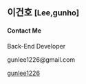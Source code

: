 <!DOCTYPE html>
<html lang="ko">
<head>
  <meta charset="UTF-8">
</head>
  <link rel="stylesheet" href="https://www.w3schools.com/w3css/4/w3.css">
  <link rel="stylesheet" href="https://fonts.googleapis.com/css?family=Raleway">
  <link rel="stylesheet" href="https://cdnjs.cloudflare.com/ajax/libs/font-awesome/5.9.0/css/all.min.css">
<body>
  <div class="w3-content w3-margin-top" style="max-width:1400px;">
    <!-- Grid -->
    <div class="w3-row-padding">
      <!-- Left -->
      <div class='w3-third'>
        <div class="w3-white w3-text-grey w3-card-4 w3-margin-bottom">
          <div class="w3-display-container">
            <div class="w3-display-bottomleft w3-container w3-text-black">
              <h2 class='w3-text-gray'>이건호 <small>[Lee,gunho]</small></h2>
            </div>
          </div>
          <!-- Contact Section -->
          <div class="w3-container">
            <h4 id="contact">Contact Me</h4>
            <p><i class='fa-fw w3-margin-right w3-large w3-text-teal fa fa-briefcase'></i>Back-End            Developer</p>
            <p><i class='fa-fw w3-margin-right w3-large w3-text-teal fa fa-envelope'></i>gunlee1226@gmail.com
            </p>
            <p><a href='https://github.com/gunlee1226/gun-resume' target='_blank' class="w3-hover-opacity">
                <i class='fa-fw w3-margin-right w3-large w3-text-teal fab fa-github'></i>
                gunlee1226</a></p>
          </div>
        </div>
        </div>
        </div>
</body>
</html>
